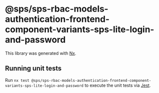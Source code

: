 # @sps/sps-rbac-models-authentication-frontend-component-variants-sps-lite-login-and-password

This library was generated with [Nx](https://nx.dev).

## Running unit tests

Run `nx test @sps/sps-rbac-models-authentication-frontend-component-variants-sps-lite-login-and-password` to execute the unit tests via [Jest](https://jestjs.io).
